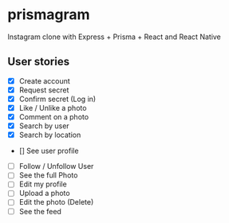 # prismagram

Instagram clone with Express + Prisma + React and React Native

## User stories

- [x] Create account
- [x] Request secret
- [x] Confirm secret (Log in)
- [x] Like / Unlike a photo
- [x] Comment on a photo
- [x] Search by user
- [x] Search by location
- [] See user profile
- [ ] Follow / Unfollow User
- [ ] See the full Photo
- [ ] Edit my profile
- [ ] Upload a photo
- [ ] Edit the photo (Delete)
- [ ] See the feed
